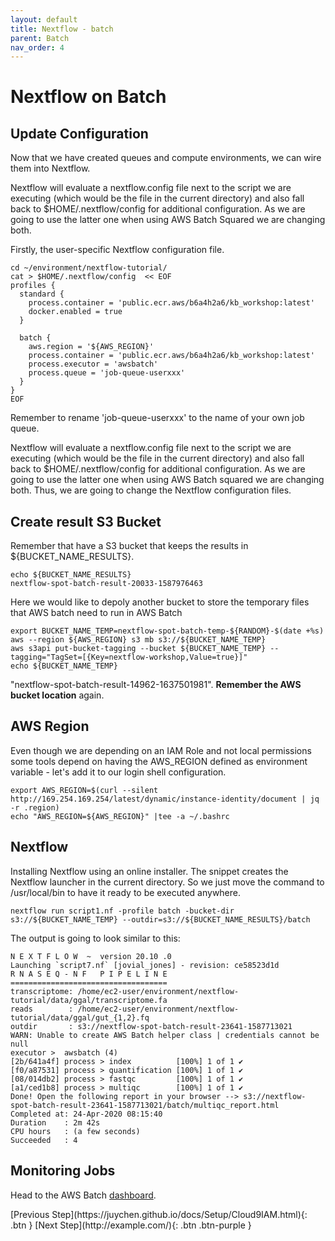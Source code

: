 ```yaml
---
layout: default
title: Nextflow - batch
parent: Batch
nav_order: 4
---
```

# Nextflow on Batch

## Update Configuration 
Now that we have created queues and compute environments, we can wire them into Nextflow.

Nextflow will evaluate a nextflow.config file next to the script we are executing (which would be the file in the current directory) and also fall back to $HOME/.nextflow/config for additional configuration. As we are going to use the latter one when using AWS Batch Squared we are changing both.

Firstly, the user-specific Nextflow configuration file.


```shell
cd ~/environment/nextflow-tutorial/
cat > $HOME/.nextflow/config  << EOF
profiles {
  standard {
    process.container = 'public.ecr.aws/b6a4h2a6/kb_workshop:latest'
    docker.enabled = true
  }

  batch {
    aws.region = '${AWS_REGION}'
    process.container = 'public.ecr.aws/b6a4h2a6/kb_workshop:latest'
    process.executor = 'awsbatch'
    process.queue = 'job-queue-userxxx'
  }
}
EOF
```

Remember to rename 'job-queue-userxxx' to the name of your own job queue.

Nextflow will evaluate a nextflow.config file next to the script we are executing (which would be the file in the current directory) and also fall back to $HOME/.nextflow/config for additional configuration. As we are going to use the latter one when using AWS Batch squared we are changing both. Thus, we are going to change the Nextflow configuration files.

## Create result S3 Bucket

Remember that have a S3 bucket that keeps the results in ${BUCKET_NAME_RESULTS}.

```shell
echo ${BUCKET_NAME_RESULTS}
nextflow-spot-batch-result-20033-1587976463
```

Here we would like to depoly another bucket to store the temporary files that AWS batch need to run in AWS Batch

```shell
export BUCKET_NAME_TEMP=nextflow-spot-batch-temp-${RANDOM}-$(date +%s)
aws --region ${AWS_REGION} s3 mb s3://${BUCKET_NAME_TEMP}
aws s3api put-bucket-tagging --bucket ${BUCKET_NAME_TEMP} --tagging="TagSet=[{Key=nextflow-workshop,Value=true}]"
echo ${BUCKET_NAME_TEMP}
```
"nextflow-spot-batch-result-14962-1637501981". **Remember the AWS bucket location** again.


## AWS Region

Even though we are depending on an IAM Role and not local permissions some tools depend on having the AWS_REGION defined as environment variable - let's add it to our login shell configuration.


```shell
export AWS_REGION=$(curl --silent http://169.254.169.254/latest/dynamic/instance-identity/document | jq -r .region)
echo "AWS_REGION=${AWS_REGION}" |tee -a ~/.bashrc
```

## Nextflow

Installing Nextflow using an online installer. The snippet creates the Nextflow launcher in the current directory. So we just move the command to /usr/local/bin to have it ready to be executed anywhere.


```shell
nextflow run script1.nf -profile batch -bucket-dir s3://${BUCKET_NAME_TEMP} --outdir=s3://${BUCKET_NAME_RESULTS}/batch
```
The output is going to look similar to this:

```shell
N E X T F L O W  ~  version 20.10 .0
Launching `script7.nf` [jovial_jones] - revision: ce58523d1d
R N A S E Q - N F   P I P E L I N E
===================================
transcriptome: /home/ec2-user/environment/nextflow-tutorial/data/ggal/transcriptome.fa
reads        : /home/ec2-user/environment/nextflow-tutorial/data/ggal/gut_{1,2}.fq
outdir       : s3://nextflow-spot-batch-result-23641-1587713021
WARN: Unable to create AWS Batch helper class | credentials cannot be null
executor >  awsbatch (4)
[2b/641a4f] process > index          [100%] 1 of 1 ✔
[f0/a87531] process > quantification [100%] 1 of 1 ✔
[08/014db2] process > fastqc         [100%] 1 of 1 ✔
[a1/ced1b8] process > multiqc        [100%] 1 of 1 ✔
Done! Open the following report in your browser --> s3://nextflow-spot-batch-result-23641-1587713021/batch/multiqc_report.html
Completed at: 24-Apr-2020 08:15:40
Duration    : 2m 42s
CPU hours   : (a few seconds)
Succeeded   : 4
```

## Monitoring Jobs

Head to the AWS Batch [dashboard](https://aws.amazon.com/batch/home#dashboard).


<div class="code-example" markdown="1">
[Previous Step](https://juychen.github.io/docs/Setup/Cloud9IAM.html){: .btn }
[Next Step](http://example.com/){: .btn .btn-purple }
</div>